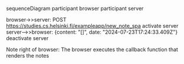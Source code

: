 <!-- 
Instuction
Create a diagram depicting the situation where the user creates a new note using the single-page version of the app.
-->

sequenceDiagram
  participant browser
  participant server

  browser->>server: POST https://studies.cs.helsinki.fi/exampleapp/new_note_spa
  activate server
  server-->>browser: {content: "[]", date: "2024-07-23T17:24:33.409Z"}
  deactivate server

  Note right of browser: The browser executes the callback function that renders the notes

